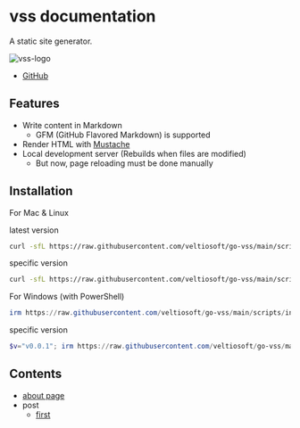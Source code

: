# vss documentation

A static site generator.

![vss-logo](./image.gif)

- [GitHub](https://github.com/veltiosoft/go-vss)

## Features

- Write content in Markdown
  - GFM (GitHub Flavored Markdown) is supported
- Render HTML with [Mustache](https://github.com/cbroglie/mustache)
- Local development server (Rebuilds when files are modified)
    - But now, page reloading must be done manually

## Installation

For Mac & Linux

latest version
```sh
curl -sfL https://raw.githubusercontent.com/veltiosoft/go-vss/main/scripts/install.sh
```

specific version
```sh
curl -sfL https://raw.githubusercontent.com/veltiosoft/go-vss/main/scripts/install.sh | sh -s v0.0.1
```

For Windows (with PowerShell)
```powershell
irm https://raw.githubusercontent.com/veltiosoft/go-vss/main/scripts/install.ps1 | iex
```

specific version
```powershell
$v="v0.0.1"; irm https://raw.githubusercontent.com/veltiosoft/go-vss/main/scripts/install.ps1 | iex
```

## Contents

- [about page](./about)
- post
  - [first](./post/first)